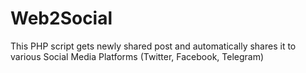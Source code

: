 # Web2Social
This PHP script gets newly shared post and automatically shares it to various Social Media Platforms (Twitter, Facebook, Telegram)
